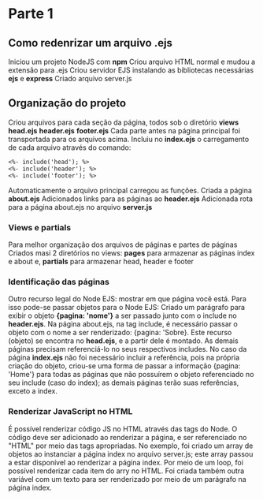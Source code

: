 # Parte 1
## Como redenrizar um arquivo .ejs
Iniciou um projeto NodeJS com **npm**
Criou arquivo HTML normal e mudou a extensão para .ejs
Criou servidor EJS instalando as bibliotecas necessárias **ejs** e **express**
Criado arquivo server.js
## Organização do projeto
Criou arquivos para cada seção da página, todos sob o diretório **views**
**head.ejs**
**header.ejs**
**footer.ejs**
Cada parte antes na página principal foi transportada para os arquivos acima.
Incluiu no **index.ejs** o carregamento de cada arquivo através do comando:
```
<%- include('head'); %>
<%- include('header'); %>
<%- include('footer'); %>
```
Automaticamente o arquivo principal carregou as funções.
Criada a página **about.ejs**
Adicionados links para as páginas ao **header.ejs**
Adicionada rota para a página about.ejs no arquivo **server.js**

### Views e partials
Para melhor organização dos arquivos de páginas e partes de páginas
Criados masi 2 diretórios no views: 
**pages** para armazenar as páginas index e about e, 
**partials** para armazenar head, header e footer

### Identificação das páginas
Outro recurso legal do Node EJS: mostrar em que página você está. Para isso pode-se passar objetos para o Node EJS:
Criado um parágrafo para exibir o objeto **{pagina: 'nome'}** a ser passado junto com o include no **header.ejs**. 
Na página about.ejs, na tag include, é necessário passar o objeto com o nome a ser renderizado: {pagina: 'Sobre}.
Este recurso (objeto) se encontra no **head.ejs**, e a partir dele é montado. As demais páginas precisam referenciá-lo no seus respectivos includes.
No caso da página **index.ejs** não foi necessário incluir a referência, pois na própria criação do objeto, criou-se uma forma de passar a informação {pagina: 'Home'} para todas as páginas que não possuírem o objeto referenciado no seu include (caso do index); as demais páginas terão suas referências, exceto a index.

### Renderizar JavaScript no HTML
É possível renderizar código JS no HTML através das tags do Node.
O código deve ser adicionado ao renderizar a página, e ser referenciado no "HTML" por meio das tags apropriadas.
No exemplo, foi criado um array de objetos ao instanciar a página index no arquivo server.js; este array passou a estar disponível ao renderizar a página index. Por meio de um loop, foi possível renderizar cada item do arry no HTML.
Foi criada também outra variável com um texto para ser renderizado por meio de um parágrafo na página index.